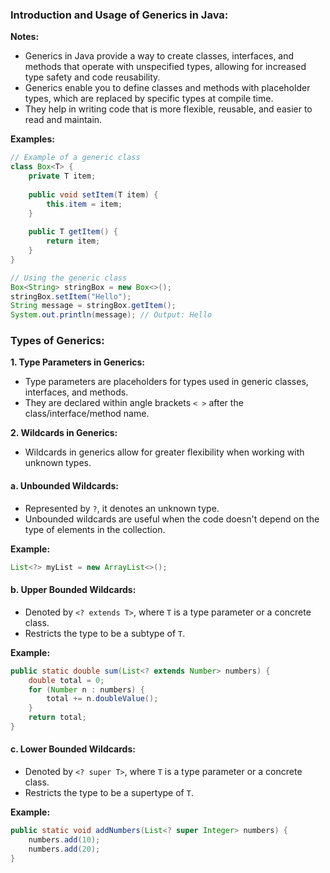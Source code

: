 ### Introduction and Usage of Generics in Java:

**Notes:**
- Generics in Java provide a way to create classes, interfaces, and methods that operate with unspecified types, allowing for increased type safety and code reusability.
- Generics enable you to define classes and methods with placeholder types, which are replaced by specific types at compile time.
- They help in writing code that is more flexible, reusable, and easier to read and maintain.

**Examples:**
```java
// Example of a generic class
class Box<T> {
    private T item;
    
    public void setItem(T item) {
        this.item = item;
    }
    
    public T getItem() {
        return item;
    }
}

// Using the generic class
Box<String> stringBox = new Box<>();
stringBox.setItem("Hello");
String message = stringBox.getItem();
System.out.println(message); // Output: Hello
```

### Types of Generics:

**1. Type Parameters in Generics:**
- Type parameters are placeholders for types used in generic classes, interfaces, and methods.
- They are declared within angle brackets `< >` after the class/interface/method name.

**2. Wildcards in Generics:**
- Wildcards in generics allow for greater flexibility when working with unknown types.

#### a. Unbounded Wildcards:
- Represented by `?`, it denotes an unknown type.
- Unbounded wildcards are useful when the code doesn't depend on the type of elements in the collection.

**Example:**
```java
List<?> myList = new ArrayList<>();
```

#### b. Upper Bounded Wildcards:
- Denoted by `<? extends T>`, where `T` is a type parameter or a concrete class.
- Restricts the type to be a subtype of `T`.

**Example:**
```java
public static double sum(List<? extends Number> numbers) {
    double total = 0;
    for (Number n : numbers) {
        total += n.doubleValue();
    }
    return total;
}
```

#### c. Lower Bounded Wildcards:
- Denoted by `<? super T>`, where `T` is a type parameter or a concrete class.
- Restricts the type to be a supertype of `T`.

**Example:**
```java
public static void addNumbers(List<? super Integer> numbers) {
    numbers.add(10);
    numbers.add(20);
}
```
